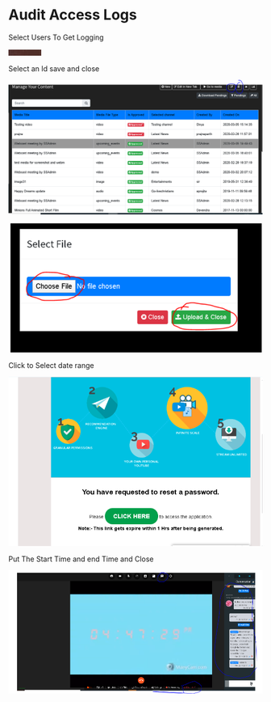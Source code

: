 # Audit Access Logs

Select Users To Get Logging

![](../.gitbook/assets/image%20%28111%29.png)

Select an Id save and close

![](../.gitbook/assets/image%20%28223%29.png)

![](../.gitbook/assets/image%20%28271%29.png)

Click to Select date range

![](../.gitbook/assets/image%20%28162%29.png)

Put The Start Time and end Time and Close

![](../.gitbook/assets/image%20%28217%29.png)

